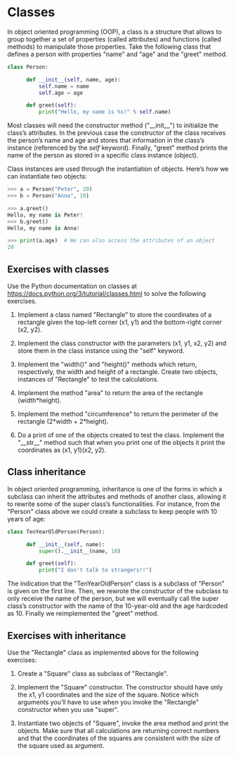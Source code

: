 # Classes

In object oriented programming (OOP), a class is a structure that allows to group together a set of properties (called attributes) and functions (called methods) to manipulate those properties. Take the following class that defines a person with properties "name" and "age" and the "greet" method.

```Python
class Person:

      def __init__(self, name, age):
          self.name = name
          self.age = age

      def greet(self):
          print("Hello, my name is %s!" % self.name)
```

Most classes will need the constructor method ("\_\_init\_\_") to initialize the class’s attributes. In the previous case the constructor of the class receives the person’s name and age and stores that information in the class’s instance (referenced by the *self* keyword). Finally, "greet" method prints the name of the person as stored in a specific class instance (object).

Class instances are used through the instantiation of objects. Here’s how we can instantiate two objects:

```Python
>>> a = Person("Peter", 20)
>>> b = Person("Anna", 19)

>>> a.greet()
Hello, my name is Peter!
>>> b.greet()
Hello, my name is Anna!

>>> print(a.age)  # We can also access the attributes of an object
20
```

## Exercises with classes

Use the Python documentation on classes at <https://docs.python.org/3/tutorial/classes.html> to solve the following exercises.

1.  Implement a class named "Rectangle" to store the coordinates of a rectangle given the top-left corner (x1, y1) and the bottom-right corner (x2, y2).

2.  Implement the class constructor with the parameters (x1, y1, x2, y2) and store them in the class instance using the "self" keyword.

3.  Implement the "width()" and "height()" methods which return, respectively, the width and height of a rectangle. Create two objects, instances of "Rectangle" to test the calculations.

4.  Implement the method "area" to return the area of the rectangle (width\*height).

5.  Implement the method "circumference" to return the perimeter of the rectangle (2\*width + 2\*height).

6.  Do a print of one of the objects created to test the class. Implement the "\_\_str\_\_" method such that when you print one of the objects it print the coordinates as (x1, y1)(x2, y2).

## Class inheritance

In object oriented programming, inheritance is one of the forms in which a subclass can inherit the attributes and methods of another class, allowing it to rewrite some of the super class’s functionalities. For instance, from the "Person" class above we could create a subclass to keep people with 10 years of age:

```Python
class TenYearOldPerson(Person):

      def __init__(self, name):
          super().__init__(name, 10)

      def greet(self):
          print("I don't talk to strangers!!")
```

The indication that the "TenYearOldPerson" class is a subclass of "Person" is given on the first line. Then, we rewrote the constructor of the subclass to only receive the name of the person, but we will eventually call the super class’s constructor with the name of the 10-year-old and the age hardcoded as 10. Finally we reimplemented the "greet" method.

## Exercises with inheritance

Use the "Rectangle" class as implemented above for the following exercises:

1.  Create a "Square" class as subclass of "Rectangle".

2.  Implement the "Square" constructor. The constructor should have only the x1, y1 coordinates and the size of the square. Notice which arguments you’ll have to use when you invoke the "Rectangle" constructor when you use "super".

3.  Instantiate two objects of "Square", invoke the area method and print the objects. Make sure that all calculations are returning correct numbers and that the coordinates of the squares are consistent with the size of the square used as argument.
